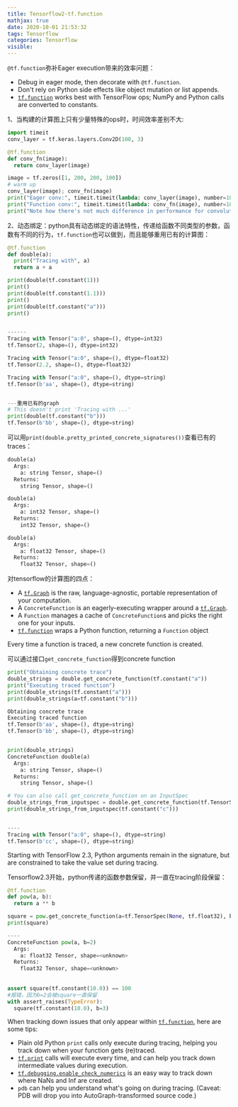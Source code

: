 ```yaml
---
title: Tensorflow2-tf.function
mathjax: true
date: 2020-10-01 21:53:32
tags: Tensorflow
categories: Tensorflow
visible:
---
```






`@tf.function`弥补Eager execution带来的效率问题：

- Debug in eager mode, then decorate with `@tf.function`.
- Don't rely on Python side effects like object mutation or list appends.
- [`tf.function`](https://www.tensorflow.org/api_docs/python/tf/function) works best with TensorFlow ops; NumPy and Python calls are converted to constants.

1、当构建的计算图上只有少量特殊的ops时，时间效率差别不大:

```python
import timeit
conv_layer = tf.keras.layers.Conv2D(100, 3)

@tf.function
def conv_fn(image):
  return conv_layer(image)

image = tf.zeros([1, 200, 200, 100])
# warm up
conv_layer(image); conv_fn(image)
print("Eager conv:", timeit.timeit(lambda: conv_layer(image), number=10))
print("Function conv:", timeit.timeit(lambda: conv_fn(image), number=10))
print("Note how there's not much difference in performance for convolutions")
```



2、动态绑定：python具有动态绑定的语法特性，传递给函数不同类型的参数，函数有不同的行为，`tf.function`也可以做到，而且能够重用已有的计算图：

```python
@tf.function
def double(a):
  print("Tracing with", a)
  return a + a

print(double(tf.constant(1)))
print()
print(double(tf.constant(1.1)))
print()
print(double(tf.constant("a")))
print()


------
Tracing with Tensor("a:0", shape=(), dtype=int32)
tf.Tensor(2, shape=(), dtype=int32)

Tracing with Tensor("a:0", shape=(), dtype=float32)
tf.Tensor(2.2, shape=(), dtype=float32)

Tracing with Tensor("a:0", shape=(), dtype=string)
tf.Tensor(b'aa', shape=(), dtype=string)


---重用已有的graph
# This doesn't print 'Tracing with ...'
print(double(tf.constant("b")))
tf.Tensor(b'bb', shape=(), dtype=string)

```



可以用`print(double.pretty_printed_concrete_signatures())`查看已有的traces：

```python
double(a)
  Args:
    a: string Tensor, shape=()
  Returns:
    string Tensor, shape=()

double(a)
  Args:
    a: int32 Tensor, shape=()
  Returns:
    int32 Tensor, shape=()

double(a)
  Args:
    a: float32 Tensor, shape=()
  Returns:
    float32 Tensor, shape=()
```



对tensorflow的计算图的四点：

- A [`tf.Graph`](https://www.tensorflow.org/api_docs/python/tf/Graph) is the raw, language-agnostic, portable representation of your computation.
- A `ConcreteFunction` is an eagerly-executing wrapper around a [`tf.Graph`](https://www.tensorflow.org/api_docs/python/tf/Graph).
- A `Function` manages a cache of `ConcreteFunction`s and picks the right one for your inputs.
- [`tf.function`](https://www.tensorflow.org/api_docs/python/tf/function) wraps a Python function, returning a `Function` object



Every time a function is traced, a new concrete function is created. 

可以通过接口`get_concrete_function`得到concrete function

```python
print("Obtaining concrete trace")
double_strings = double.get_concrete_function(tf.constant("a"))
print("Executing traced function")
print(double_strings(tf.constant("a")))
print(double_strings(a=tf.constant("b")))

Obtaining concrete trace
Executing traced function
tf.Tensor(b'aa', shape=(), dtype=string)
tf.Tensor(b'bb', shape=(), dtype=string)


print(double_strings)
ConcreteFunction double(a)
  Args:
    a: string Tensor, shape=()
  Returns:
    string Tensor, shape=()
```



```python
# You can also call get_concrete_function on an InputSpec
double_strings_from_inputspec = double.get_concrete_function(tf.TensorSpec(shape=[], dtype=tf.string))
print(double_strings_from_inputspec(tf.constant("c")))


----
Tracing with Tensor("a:0", shape=(), dtype=string)
tf.Tensor(b'cc', shape=(), dtype=string)
```





Starting with TensorFlow 2.3, Python arguments remain in the signature, but are constrained to take the value set during tracing.

Tensorflow2.3开始，python传递的函数参数保留，并一直在tracing阶段保留：

```python
@tf.function
def pow(a, b):
  return a ** b

square = pow.get_concrete_function(a=tf.TensorSpec(None, tf.float32), b=2)
print(square)

----
ConcreteFunction pow(a, b=2)
  Args:
    a: float32 Tensor, shape=<unknown>
  Returns:
    float32 Tensor, shape=<unknown>
    
    
assert square(tf.constant(10.0)) == 100
#报错，因为b=2会被square一直保留
with assert_raises(TypeError):
  square(tf.constant(10.0), b=3)
```



When tracking down issues that only appear within [`tf.function`](https://www.tensorflow.org/api_docs/python/tf/function), here are some tips:

- Plain old Python `print` calls only execute during tracing, helping you track down when your function gets (re)traced.
- [`tf.print`](https://www.tensorflow.org/api_docs/python/tf/print) calls will execute every time, and can help you track down intermediate values during execution.
- [`tf.debugging.enable_check_numerics`](https://www.tensorflow.org/api_docs/python/tf/debugging/enable_check_numerics) is an easy way to track down where NaNs and Inf are created.
- `pdb` can help you understand what's going on during tracing. (Caveat: PDB will drop you into AutoGraph-transformed source code.)





